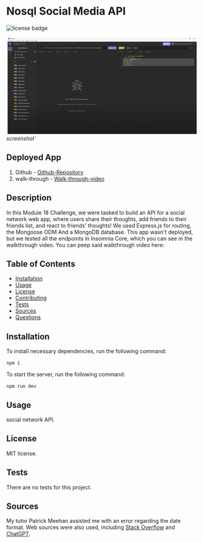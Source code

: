 # Nosql Social Media API 

![license badge](https://img.shields.io/badge/license-MIT-brightgreen)

![Screenshot](/assets/screenshot.png)
*screenshot`*


## Deployed App
1. Github - [Github-Repository](https://github.com/Winner1s/nosql-social-media-api)
2. walk-through -  [Walk-through-video](https://www.youtube.com/watch?v=F0mKew-cvgU)

## Description

In this Module 18 Challenge, we were tasked to build an API for a social network web app, where users share their thoughts, add friends to their friends list, and react to friends' thoughts! We used Express.js for routing, the Mongoose ODM And a MongoDB database. This app wasn't deployed, but we tested all the endpoints in Insomnia Core, which you can see in the walkthrough video. You can peep said walkthrough video here: 


## Table of Contents

* [Installation](#installation)
* [Usage](#usage)
* [License](#license)
* [Contributing](#contributing)
* [Tests](#tests)
* [Sources](#sources)
* [Questions](#questions)

## Installation

To install necessary dependencies, run the following command: 
```
npm i
```

To start the server, run the following command: 
```
npm run dev
```

## Usage

social network API.

## License

MIT license.


## Tests

There are no tests for this project.

## Sources

 My tutor Patrick Meehan assisted me with an error regarding the date format. Web sources were also used, including [Stack Overflow](https://stackoverflow.com/) and [ChatGPT](https://chat.openai.com).

